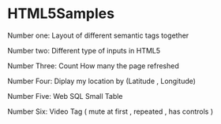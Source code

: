 # HTML5Samples

Number one:
  Layout of different semantic tags together
  
Number two:
  Different type of inputs in HTML5
  
Number Three:
  Count How many the page refreshed
  
Number Four:
  Diplay my location by (Latitude , Longitude)
  
Number Five:
  Web SQL Small Table
  
Number Six:
  Video Tag ( mute at first , repeated , has controls )
